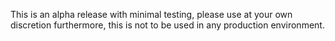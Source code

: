 This is an alpha release with minimal testing, please use at your own discretion furthermore, this is not to be used in any production environment.
